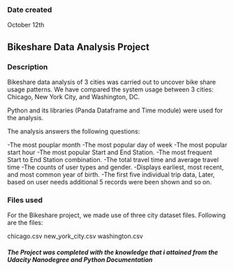 
### Date created
October 12th

## Bikeshare Data Analysis Project

### Description
Bikeshare data analysis of 3 cities was carried out to uncover bike share usage patterns. We have compared the system usage between 3 cities: Chicago, New York City, and Washington, DC.

Python and its libraries (Panda Dataframe and Time module) were used for the analysis.

The analysis answers the following questions:

-The most pouplar month
-The most popular day of week
-The most popular start hour
-The most popular Start and End Station.
-The most frequent Start to End Station combination.
-The total travel time and average travel time
-The counts of user types and gender.
-Displays earliest, most recent, and most common year of birth.
-The first five individual trip data, Later, based on user needs additional 5 records were been shown and so on.

### Files used
 For the Bikeshare project, we made use of three city dataset files. 
 Following are the files:

chicago.csv
new_york_city.csv
washington.csv

##### The Project was completed with the knowledge that i attained from the Udacity Nanodegree and Python Documentation
